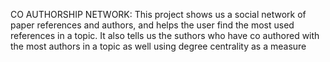 CO AUTHORSHIP NETWORK:
This project shows us a social network of paper references and authors, and helps the user find the most used references in a topic. It also tells us the suthors who have co authored with the most authors in a topic as well using degree centrality as a measure
